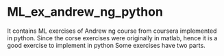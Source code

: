 # ML_ex_andrew_ng_python
It contains ML exercises of Andrew ng course from coursera implemented in python. Since the corse exercises were originally in matlab, hence it is a good exercise to implement in python
Some exercises have two parts.

